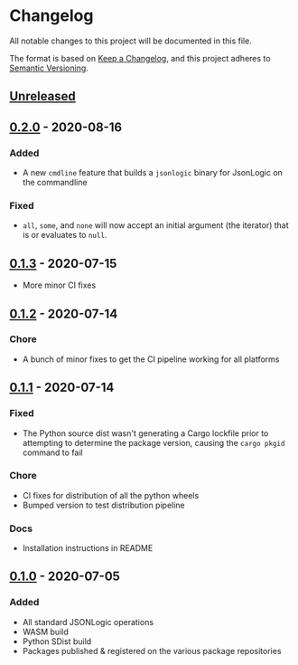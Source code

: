 # Changelog
All notable changes to this project will be documented in this file.

The format is based on [Keep a Changelog](https://keepachangelog.com/en/1.0.0/),
and this project adheres to [Semantic Versioning](https://semver.org/spec/v2.0.0.html).

## [Unreleased]

## [0.2.0] - 2020-08-16

### Added

- A new `cmdline` feature that builds a `jsonlogic` binary for JsonLogic on
  the commandline

### Fixed

- `all`, `some`, and `none` will now accept an initial argument (the iterator)
  that is or evaluates to `null`.

## [0.1.3] - 2020-07-15

- More minor CI fixes

## [0.1.2] - 2020-07-14

### Chore

- A bunch of minor fixes to get the CI pipeline working for all platforms

## [0.1.1] - 2020-07-14

### Fixed
- The Python source dist wasn't generating a Cargo lockfile prior to attempting
  to determine the package version, causing the `cargo pkgid` command to fail

### Chore
- CI fixes for distribution of all the python wheels
- Bumped version to test distribution pipeline

### Docs
- Installation instructions in README

## [0.1.0] - 2020-07-05

### Added
- All standard JSONLogic operations
- WASM build
- Python SDist build
- Packages published & registered on the various package repositories

[Unreleased]: https://github.com/Bestowinc/json-logic-rs/compare/v0.2.0...HEAD
[0.2.0]: https://github.com/Bestowinc/json-logic-rs/compare/v0.1.3...v0.2.0
[0.1.3]: https://github.com/Bestowinc/json-logic-rs/compare/v0.1.2...v0.1.3
[0.1.2]: https://github.com/Bestowinc/json-logic-rs/compare/v0.1.1...v0.1.2
[0.1.1]: https://github.com/Bestowinc/json-logic-rs/compare/v0.1.0...v0.1.1
[0.1.0]: https://github.com/Bestowinc/json-logic-rs/compare/0ce0196...v0.1.0
